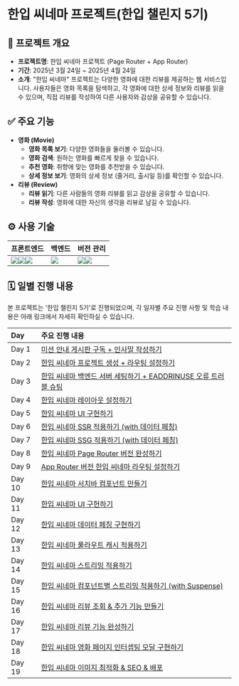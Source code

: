 # 한입 씨네마 프로젝트(한입 챌린지 5기)

## 📝 프로젝트 개요

- **프로젝트명**: 한입 씨네마 프로젝트 (Page Router + App Router)
- **기간**: 2025년 3월 24일 ~ 2025년 4월 24일
- **소개**: "한입 씨네마" 프로젝트는 다양한 영화에 대한 리뷰를 제공하는 웹 서비스입니다. 사용자들은 영화 목록을 탐색하고, 각 영화에 대한 상세 정보와 리뷰를 읽을 수 있으며, 직접 리뷰를 작성하여 다른 사용자와 감상을 공유할 수 있습니다.

## ✅ 주요 기능

- **영화 (Movie)**
  - **영화 목록 보기**: 다양한 영화들을 둘러볼 수 있습니다.
  - **영화 검색**: 원하는 영화를 빠르게 찾을 수 있습니다.
  - **추천 영화**: 취향에 맞는 영화를 추천받을 수 있습니다.
  - **상세 정보 보기**: 영화의 상세 정보 (줄거리, 출시일 등)를 확인할 수 있습니다.
- **리뷰 (Review)**
  - **리뷰 읽기**: 다른 사람들의 영화 리뷰를 읽고 감상을 공유할 수 있습니다.
  - **리뷰 작성**: 영화에 대한 자신의 생각을 리뷰로 남길 수 있습니다.

## ⚙️ 사용 기술

| 프론트엔드                                                   | 백엔드                                                       | 버전 관리                                                    |
| ------------------------------------------------------------ | ------------------------------------------------------------ | ------------------------------------------------------------ |
| <img src="https://img.shields.io/badge/next%20js-000000?style=for-the-badge&logo=nextdotjs&logoColor=white"><img src="https://img.shields.io/badge/TypeScript-007ACC?style=for-the-badge&logo=typescript&logoColor=white"><img src="https://img.shields.io/badge/Sass-CC6699?style=for-the-badge&logo=sass&logoColor=white"> | <img src="https://img.shields.io/badge/Supabase-181818?style=for-the-badge&logo=supabase&logoColor=white"> | <img src="https://img.shields.io/badge/GitHub-100000?style=for-the-badge&logo=github&logoColor=white"><img src="https://img.shields.io/badge/GIT-E44C30?style=for-the-badge&logo=git&logoColor=white"> |

## 🗓️ 일별 진행 내용

본 프로젝트는 '한입 챌린지 5기'로 진행되었으며, 각 일자별 주요 진행 사항 및 학습 내용은 아래 링크에서 자세히 확인하실 수 있습니다.

| Day    | 주요 진행 내용                                               |
| :----- | :----------------------------------------------------------- |
| Day 1  | [미션 안내 게시판 구독 + 인사말 작성하기](https://cafe.naver.com/winterlood/2927) |
| Day 2  | [한입 씨네마 프로젝트 생성 + 라우팅 설정하기](https://cafe.naver.com/winterlood/3206) |
| Day 3  | [한입 씨네마 백엔드 서버 세팅하기 + EADDRINUSE 오류 트러블 슈팅](https://cafe.naver.com/winterlood/3257) |
| Day 4  | [한입 씨네마 레이아웃 설정하기](https://cafe.naver.com/winterlood/3344) |
| Day 5  | [한입 씨네마 UI 구현하기](https://cafe.naver.com/winterlood/3368) |
| Day 6  | [한입 씨네마 SSR 적용하기 (with 데이터 페칭)](https://cafe.naver.com/winterlood/3426) |
| Day 7  | [한입 씨네마 SSG 적용하기 (with 데이터 페칭)](https://cafe.naver.com/winterlood/3499) |
| Day 8  | [한입 씨네마 Page Router 버전 완성하기](https://cafe.naver.com/winterlood/3580) |
| Day 9  | [App Router 버전 한입 씨네마 라우팅 설정하기](https://cafe.naver.com/winterlood/3629) |
| Day 10 | [한입 씨네마 서치바 컴포넌트 만들기](https://cafe.naver.com/winterlood/3674) |
| Day 11 | [한입 씨네마 UI 구현하기](https://cafe.naver.com/winterlood/3712) |
| Day 12 | [한입 씨네마 데이터 페칭 구현하기](https://cafe.naver.com/winterlood/3765) |
| Day 13 | [한입 씨네마 풀라우트 캐시 적용하기](https://cafe.naver.com/winterlood/3922) |
| Day 14 | [한입 씨네마 스트리밍 적용하기](https://cafe.naver.com/winterlood/3954) |
| Day 15 | [한입 씨네마 컴포넌트별 스트리밍 적용하기 (with Suspense)](https://cafe.naver.com/winterlood/4019) |
| Day 16 | [한입 씨네마 리뷰 조회 & 추가 기능 만들기](https://cafe.naver.com/winterlood/4126) |
| Day 17 | [한입 씨네마 리뷰 기능 완성하기](https://cafe.naver.com/winterlood/4129) |
| Day 18 | [한입 씨네마 영화 페이지 인터셉팅 모달 구현하기](https://cafe.naver.com/winterlood/4134) |
| Day 19 | [한입 씨네마 이미지 최적화 & SEO  & 배포]()                  |